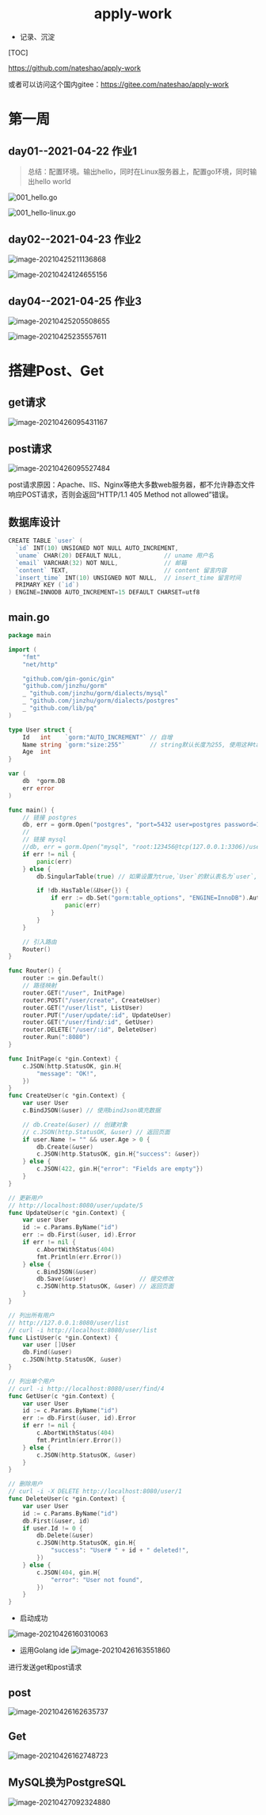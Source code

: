 <center><h1>apply-work</h1></center>

- 记录、沉淀

[TOC]

https://github.com/nateshao/apply-work

或者可以访问这个国内gitee：https://gitee.com/nateshao/apply-work

# 第一周

## day01--2021-04-22 作业1

> 总结：配置环境。输出hello，同时在Linux服务器上，配置go环境，同时输出hello world

![001_hello.go](https://nateshao-blog.oss-cn-shenzhen.aliyuncs.com/img/image-20210422231117678.png)

![001_hello-linux.go](https://nateshao-blog.oss-cn-shenzhen.aliyuncs.com/img/image-20210423001738446.png)

## day02--2021-04-23 作业2

![image-20210425211136868](https://nateshao-blog.oss-cn-shenzhen.aliyuncs.com/img/image-20210425211136868.png)

![image-20210424124655156](https://nateshao-blog.oss-cn-shenzhen.aliyuncs.com/img/image-20210424124655156.png)

## day04--2021-04-25  作业3

![image-20210425205508655](https://nateshao-blog.oss-cn-shenzhen.aliyuncs.com/img/image-20210425205508655.png)



![image-20210425235557611](https://nateshao-blog.oss-cn-shenzhen.aliyuncs.com/img/image-20210425235557611.png)

# 搭建Post、Get

## get请求

![image-20210426095431167](https://nateshao-blog.oss-cn-shenzhen.aliyuncs.com/img/image-20210426095431167.png)

## post请求

![image-20210426095527484](https://nateshao-blog.oss-cn-shenzhen.aliyuncs.com/img/image-20210426095527484.png)

post请求原因：Apache、IIS、Nginx等绝大多数web服务器，都不允许静态文件响应POST请求，否则会返回“HTTP/1.1 405 Method not allowed”错误。

## 数据库设计

```go
CREATE TABLE `user` (
  `id` INT(10) UNSIGNED NOT NULL AUTO_INCREMENT,
  `uname` CHAR(20) DEFAULT NULL, 			// uname 用户名
  `email` VARCHAR(32) NOT NULL,				// 邮箱
  `content` TEXT,  				 			// content 留言内容
  `insert_time` INT(10) UNSIGNED NOT NULL,	// insert_time 留言时间
  PRIMARY KEY (`id`)
) ENGINE=INNODB AUTO_INCREMENT=15 DEFAULT CHARSET=utf8
```

## main.go

```go
package main

import (
	"fmt"
	"net/http"

	"github.com/gin-gonic/gin"
	"github.com/jinzhu/gorm"
	_ "github.com/jinzhu/gorm/dialects/mysql"
	_ "github.com/jinzhu/gorm/dialects/postgres"
	_ "github.com/lib/pq"
)

type User struct {
	Id   int    `gorm:"AUTO_INCREMENT"` // 自增
	Name string `gorm:"size:255"`       // string默认长度为255, 使用这种tag重设
	Age  int
}

var (
	db  *gorm.DB
	err error
)

func main() {
	// 链接 postgres
	db, err = gorm.Open("postgres", "port=5432 user=postgres password=123456 dbname=liuyan sslmode=disable")
	//
	// 链接 mysql
	//db, err = gorm.Open("mysql", "root:123456@tcp(127.0.0.1:3306)/user?charset=utf8&parseTime=True&loc=Local")
	if err != nil {
		panic(err)
	} else {
		db.SingularTable(true) // 如果设置为true,`User`的默认表名为`user`,使用`TableName`设置的表名不受影响

		if !db.HasTable(&User{}) {
			if err := db.Set("gorm:table_options", "ENGINE=InnoDB").AutoMigrate(&User{}).Error; err != nil {
				panic(err)
			}
		}
	}

	// 引入路由
	Router()
}

func Router() {
	router := gin.Default()
	// 路径映射
	router.GET("/user", InitPage)
	router.POST("/user/create", CreateUser)
	router.GET("/user/list", ListUser)
	router.PUT("/user/update/:id", UpdateUser)
	router.GET("/user/find/:id", GetUser)
	router.DELETE("/user/:id", DeleteUser)
	router.Run(":8080")
}

func InitPage(c *gin.Context) {
	c.JSON(http.StatusOK, gin.H{
		"message": "OK!",
	})
}
func CreateUser(c *gin.Context) {
	var user User
	c.BindJSON(&user) // 使用bindJson填充数据

	// db.Create(&user)	// 创建对象
	// c.JSON(http.StatusOK, &user)	// 返回页面
	if user.Name != "" && user.Age > 0 {
		db.Create(&user)
		c.JSON(http.StatusOK, gin.H{"success": &user})
	} else {
		c.JSON(422, gin.H{"error": "Fields are empty"})
	}
}

// 更新用户
// http://localhost:8080/user/update/5
func UpdateUser(c *gin.Context) {
	var user User
	id := c.Params.ByName("id")
	err := db.First(&user, id).Error
	if err != nil {
		c.AbortWithStatus(404)
		fmt.Println(err.Error())
	} else {
		c.BindJSON(&user)
		db.Save(&user)               // 提交修改
		c.JSON(http.StatusOK, &user) // 返回页面
	}
}

// 列出所有用户
// http://127.0.0.1:8080/user/list
// curl -i http://localhost:8080/user/list
func ListUser(c *gin.Context) {
	var user []User
	db.Find(&user)
	c.JSON(http.StatusOK, &user)
}

// 列出单个用户
// curl -i http://localhost:8080/user/find/4
func GetUser(c *gin.Context) {
	var user User
	id := c.Params.ByName("id")
	err := db.First(&user, id).Error
	if err != nil {
		c.AbortWithStatus(404)
		fmt.Println(err.Error())
	} else {
		c.JSON(http.StatusOK, &user)
	}
}

// 删除用户
// curl -i -X DELETE http://localhost:8080/user/1
func DeleteUser(c *gin.Context) {
	var user User
	id := c.Params.ByName("id")
	db.First(&user, id)
	if user.Id != 0 {
		db.Delete(&user)
		c.JSON(http.StatusOK, gin.H{
			"success": "User# " + id + " deleted!",
		})
	} else {
		c.JSON(404, gin.H{
			"error": "User not found",
		})
	}
}
```

- 启动成功

![image-20210426160310063](https://nateshao-blog.oss-cn-shenzhen.aliyuncs.com/img/image-20210426160310063.png)

- 运用Golang ide ![image-20210426163551860](https://nateshao-blog.oss-cn-shenzhen.aliyuncs.com/img/image-20210426163551860.png)

进行发送get和post请求

## post

![image-20210426162635737](https://nateshao-blog.oss-cn-shenzhen.aliyuncs.com/img/image-20210426162635737.png)

## Get

![image-20210426162748723](https://nateshao-blog.oss-cn-shenzhen.aliyuncs.com/img/image-20210426162748723.png)





## MySQL换为PostgreSQL

![image-20210427092324880](https://nateshao-blog.oss-cn-shenzhen.aliyuncs.com/img/image-20210427092324880.png)
